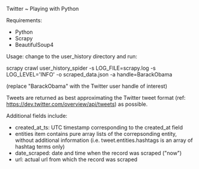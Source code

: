 Twitter ~ Playing with Python

Requirements:
* Python
* Scrapy
* BeautifulSoup4

Usage: change to the user_history directory and run:

scrapy crawl user_history_spider -s LOG_FILE=scrapy.log -s LOG_LEVEL='INFO' -o scraped_data.json -a handle=BarackObama 

(replace "BarackObama" with the Twitter user handle of interest)


Tweets are returned as best approximating the Twitter tweet format (ref: https://dev.twitter.com/overview/api/tweets) as possible.

Additional fields include:
* created_at_ts: UTC timestamp corresponding to the created_at field
* entities item contains pure array lists of the correpsonding entity, without additional information (i.e. tweet.entities.hashtags is an array of hashtag terms only)
* date_scraped: date and time when the record was scraped ("now")
* url: actual url from which the record was scraped